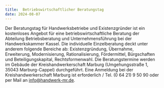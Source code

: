 ```yaml
---
title: 	Betriebswirtschaftlicher Beratungstag
date: 2024-08-07
---
```

Der Beratungstag für Handwerksbetriebe und Existenzgründer ist ein kostenloses Angebot für eine betriebswirtschaftliche Beratung der Abteilung Betriebsberatung und Unternehmensführung bei der Handwerkskammer Kassel.
Die individuelle Einzelberatung deckt unter anderem folgende Bereiche ab: Existenzgründung, Übernahme, Erweiterung, Modernisierung, Rationalisierung, Fördermittel, Bürgschaften und Beteiligungskapital, Rechtsformenwahl.
Die Beratungstermine werden im Gebäude der Kreishandwerkerschaft Marburg (Umgehungsstraße 1, 35043 Marburg-Cappel) durchgeführt.
Eine Anmeldung bei der Kreishandwerkerschaft Marburg ist erforderlich / Tel. (0 64 21) 9 50 90 oder per Mail an info@handwerk-mr.de.
